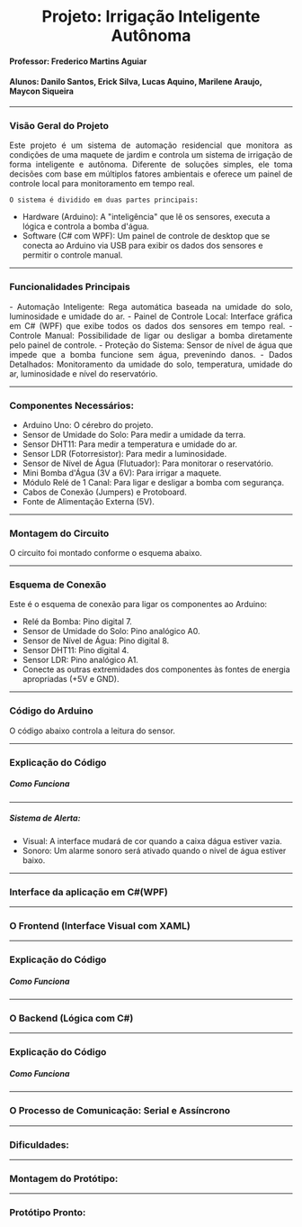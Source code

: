 <h1 align = center> Projeto: Irrigação Inteligente Autônoma </h1>
<h4> Professor: Frederico Martins Aguiar </h4>
<h4> Alunos: Danilo Santos, Erick Silva, Lucas Aquino, Marilene Araujo, Maycon Siqueira </h4>

<hr>
<h3> Visão Geral do Projeto </h3>

<p align="justify">
	Este projeto é um sistema de automação residencial que monitora as condições de uma maquete de jardim e controla um sistema de irrigação de forma inteligente e autônoma. Diferente de soluções simples, ele toma decisões com base em múltiplos fatores ambientais e oferece um painel de controle local para monitoramento em tempo real.

	O sistema é dividido em duas partes principais:
- Hardware (Arduino): A "inteligência" que lê os sensores, executa a lógica e controla a bomba d'água.
- Software (C# com WPF): Um painel de controle de desktop que se conecta ao Arduino via USB para exibir os dados dos sensores e permitir o controle manual.
</p>

<hr>

<h3> Funcionalidades Principais  </h3>
<p align="justify">
- Automação Inteligente: Rega automática baseada na umidade do solo, luminosidade e umidade do ar.
- Painel de Controle Local: Interface gráfica em C# (WPF) que exibe todos os dados dos sensores em tempo real.
- Controle Manual: Possibilidade de ligar ou desligar a bomba diretamente pelo painel de controle.
- Proteção do Sistema: Sensor de nível de água que impede que a bomba funcione sem água, prevenindo danos.
- Dados Detalhados: Monitoramento da umidade do solo, temperatura, umidade do ar, luminosidade e nível do reservatório.
</p>

<hr>

<h3> Componentes Necessários: </h3>

- Arduino Uno: O cérebro do projeto.
- Sensor de Umidade do Solo: Para medir a umidade da terra.
- Sensor DHT11: Para medir a temperatura e umidade do ar.
- Sensor LDR (Fotorresistor): Para medir a luminosidade.
- Sensor de Nível de Água (Flutuador): Para monitorar o reservatório.
- Mini Bomba d'Água (3V a 6V): Para irrigar a maquete.
- Módulo Relé de 1 Canal: Para ligar e desligar a bomba com segurança.
- Cabos de Conexão (Jumpers) e Protoboard.
- Fonte de Alimentação Externa (5V).

<hr>
<h3> Montagem do Circuito </h3> 

<p align="justify"> 
	O circuito foi montado conforme o esquema abaixo.
 </p>

<hr>

<h3> Esquema de Conexão </h3> 

 <p align="justify">
	Este é o esquema de conexão para ligar os componentes ao Arduino:
	 
- Relé da Bomba: Pino digital 7.
- Sensor de Umidade do Solo: Pino analógico A0.
- Sensor de Nível de Água: Pino digital 8.
- Sensor DHT11: Pino digital 4.
- Sensor LDR: Pino analógico A1.
- Conecte as outras extremidades dos componentes às fontes de energia apropriadas (+5V e GND).
</p>

<hr>

<h3> Código do Arduino </h3> 

 <p align="justify">
	O código abaixo controla a leitura do sensor. 
</p>

<hr>

<h3> Explicação do Código </h3> 

<p align="justify">
  <h5> Como Funciona </h5>
</p>

<hr>

<h5> Sistema de Alerta: </h5>

- Visual: A interface mudará de cor quando a caixa dágua estiver vazia.<br>
- Sonoro: Um alarme sonoro será ativado quando o nivel de água estiver baixo.

<hr>

<h3>Interface da aplicação em C#(WPF)</h3> 

<hr>

<h3> O Frontend (Interface Visual com XAML)</h3> 

<hr>

<h3> Explicação do Código </h3> 

<p align="justify">
	<h5> Como Funciona </h5>
</p>

<hr>

<h3> O Backend (Lógica com C#) </h3> 

<hr>

<h3> Explicação do Código </h3> 

<p align="justify">
	<h5> Como Funciona </h5>
</p>

<hr>

<h3> O Processo de Comunicação: Serial e Assíncrono </h3>

<hr>

<h3> Dificuldades: </h3>

<hr>

<h3> Montagem do Protótipo: </h3>

<hr>

<h3> Protótipo Pronto: </h3>

